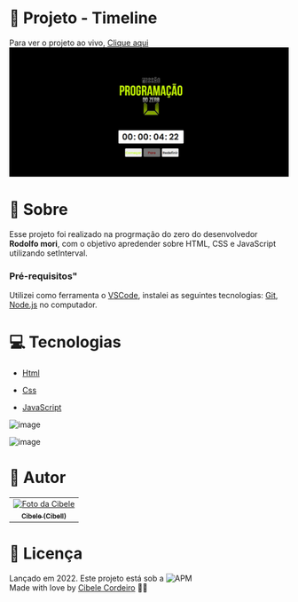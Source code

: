 
# :triangular_flag_on_post: Projeto - Timeline
Para ver o projeto ao vivo, [Clique aqui]( https://cibell.github.io/-timeline/)
![projeto preview](https://github.com/Cibell/-timeline/blob/master/assetes/cronometro.png?raw=true)

# :speech_balloon: Sobre

Esse projeto foi realizado na progrmação do zero do desenvolvedor **Rodolfo mori**, com o objetivo apredender sobre HTML, CSS e JavaScript utilizando setInterval.

### Pré-requisitos"

Utilizei como ferramenta o [VSCode](https://code.visualstudio.com/), instalei as seguintes tecnologias: [Git](https://git-scm.com), [Node.js](https://nodejs.org/en/) no computador.


# :computer: Tecnologias

 - [Html](https://developer.mozilla.org/pt-BR/docs/Web/JavaScript)

- [Css](https://developer.mozilla.org/pt-BR/docs/Web/JavaScript)

- [JavaScript](https://developer.mozilla.org/pt-BR/docs/Web/JavaScript)

![image](https://camo.githubusercontent.com/194ae9b0be9bfd4caedab16de320d3987f4c144112461590a206262d21eb769b/68747470733a2f2f696d672e736869656c64732e696f2f62616467652f2d56697375616c25323053747564696f253230436f64652d3333333333333f7374796c653d666c6174266c6f676f3d76697375616c2d73747564696f2d636f6465266c6f676f436f6c6f723d303037414343)

![image](https://img.shields.io/badge/figma-%23F24E1E.svg?style=for-the-badge&logo=figma&logoColor=white)


# :pencil: Autor
<table>
  <tr>
    <td align="center">
      <a href="https://github.com/Cibell" target="blank">
        <img src="https://avatars.githubusercontent.com/u/88112866?v=4" width="100px;" alt="Foto da Cibele"/><br>
        <sub>
          <b>Cibele (Cibell)</b>
        </sub>
      </a>
    </td>
    </table>


# :closed_book: Licença

Lançado em 2022. Este projeto está sob a ![APM](https://img.shields.io/apm/l/dev)<br>
Made with love by [Cibele Cordeiro](https://github.com/Cibell) 💜🚀

